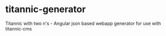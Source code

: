 # titannic-generator
Titannic with two n's - Angular json based webapp generator for use with titannic-cms 
